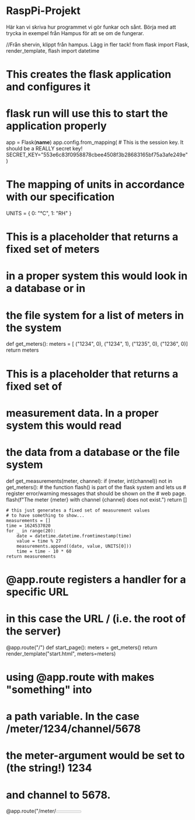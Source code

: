 # RaspPi-Projekt
Här kan vi skriva hur programmet vi gör funkar och sånt.
Börja med att trycka in exempel från Hampus för att se om de fungerar.


//Från shervin, klippt från hampus. Lägg in fler tack!
from flask import Flask, render_template, flash
import datetime

# This creates the flask application and configures it
# flask run will use this to start the application properly
app = Flask(__name__)
app.config.from_mapping(
    # This is the session key. It should be a REALLY secret key!
    SECRET_KEY="553e6c83f0958878cbee4508f3b28683165bf75a3afe249e"
)

# The mapping of units in accordance with our specification
UNITS = {
    0: "°C",
    1: "RH"
}

# This is a placeholder that returns a fixed set of meters
# in a proper system this would look in a database or in
# the file system for a list of meters in the system
def get_meters():
    meters = [ ("1234", 0),
               ("1234", 1),
               ("1235", 0),
               ("1236", 0)]
    return meters

# This is a placeholder that returns a fixed set of 
# measurement data. In a proper system this would read
# the data from a database or the file system
def get_measurements(meter, channel):
    if (meter, int(channel)) not in get_meters():
        # the function flash() is part of the flask system and lets us
        # register error/warning messages that should be shown on the
        # web page.
        flash(f"The meter {meter} with channel {channel} does not exist.")
        return []

    # this just generates a fixed set of measurement values
    # to have something to show...
    measurements = []
    time = 1624537020
    for _ in range(20):
        date = datetime.datetime.fromtimestamp(time)
        value = time % 27
        measurements.append((date, value, UNITS[0]))
        time = time - 10 * 60
    return measurements

# @app.route registers a handler for a specific URL
# in this case the URL / (i.e. the root of the server)

@app.route("/")
def start_page():
    meters = get_meters()
    return render_template("start.html", meters=meters)

# using @app.route with <something> makes "something" into
# a path variable. In the case /meter/1234/channel/5678
# the meter-argument would be set to (the string!) 1234
# and channel to 5678.

@app.route("/meter/<meter>/channel/<channel>")
def show_measurements(meter, channel):
    measurements = get_measurements(meter, channel)
    return render_template("meter.html", meter=meter, channel=channel, measurements=measurements)